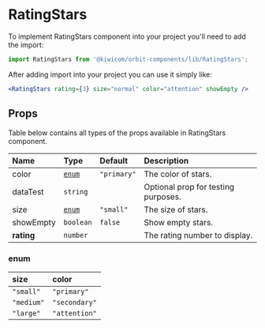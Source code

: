 # RatingStars

To implement RatingStars component into your project you'll need to add the import:

```jsx
import RatingStars from '@kiwicom/orbit-components/lib/RatingStars';
```

After adding import into your project you can use it simply like:

```jsx
<RatingStars rating={3} size="normal" color="attention" showEmpty />
```

## Props

Table below contains all types of the props available in RatingStars component.

| Name       | Type            | Default     | Description                         |
| :--------- | :-------------- | :---------- | :---------------------------------- |
| color      | [`enum`](#enum) | `"primary"` | The color of stars.                 |
| dataTest   | `string`        |             | Optional prop for testing purposes. |
| size       | [`enum`](#enum) | `"small"`   | The size of stars.                  |
| showEmpty  | `boolean`       | `false`     | Show empty stars.                   |
| **rating** | `number`        |             | The rating number to display.       |

### enum

| size       | color         |
| :--------- | :------------ |
| `"small"`  | `"primary"`   |
| `"medium"` | `"secondary"` |
| `"large"`  | `"attention"` |
